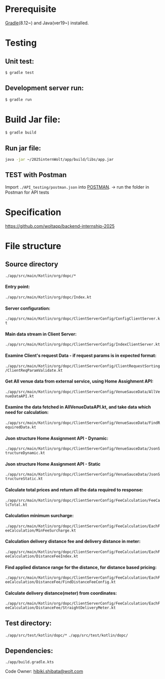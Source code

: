 
# Prerequisite
[Gradle](https://gradle.org/)(8.12~) and Java(ver19~) installed.

# Testing
## Unit test: 
```bash
$ gradle test
```
## Development server run:
```bash
$ gradle run
```

# Build Jar file:
```bash
$ gradle build
```
## Run jar file:
```bash
java -jar ~/2025internWolt/app/build/libs/app.jar
```

## TEST with Postman
Import `./API_testing/postman.json` into [POSTMAN](https://www.postman.com/).
-> run the folder in Postman for API tests


# Specification
https://github.com/woltapp/backend-internship-2025



# File structure
## Source directory
`./app/src/main/Kotlin/org/dopc/*`
#### Entry point: 
`./app/src/main/Kotlin/org/dopc/Index.kt`
#### Server configuration: 
`./app/src/main/Kotlin/org/dopc/ClientServerConfig/ConfigClientServer.kt`
#### Main data stream in Client Server: 
`./app/src/main/Kotlin/org/dopc/ClientServerConfig/IndexClientServer.kt`
#### Examine Client's request Data - if request params is in expected format:
`./app/src/main/Kotlin/org/dopc/ClientServerConfig/ClientRequestSorting/ClientReqParamValidate.kt`
#### Get All venue data from external service, using Home Assighment API:
`./app/src/main/Kotlin/org/dopc/ClientServerConfig/VenueSauceData/AllVenueDataAPI.kt`
#### Examine the data fetched in AllVenueDataAPI.kt, and take data which need for calculation:
`./app/src/main/Kotlin/org/dopc/ClientServerConfig/VenueSauceData/FindRequiredData.kt`
#### Json structure Home Assignment API - Dynamic:
`./app/src/main/Kotlin/org/dopc/ClientServerConfig/VenueSauceData/JsonStructureDynamic.kt`
#### Json structure Home Assignment API - Static
`./app/src/main/Kotlin/org/dopc/ClientServerConfig/VenueSauceData/JsonStructureStatic.kt`
####  Calculate total prices and return all the data required to response:
`./app/src/main/Kotlin/org/dopc/ClientServerConfig/FeeCalculation/FeeCalcTotal.kt`
#### Calculation minimum surcharge:
`./app/src/main/Kotlin/org/dopc/ClientServerConfig/FeeCalculation/EachFeeCalculation/MinFeeSurcharge.kt`  
#### Calculation delivery distance fee and delivery distance in meter:
`./app/src/main/Kotlin/org/dopc/ClientServerConfig/FeeCalculation/EachFeeCalculation/DistanceFeeIndex.kt`
#### Find applied distance range for the distance, for distance based pricing:
`./app/src/main/Kotlin/org/dopc/ClientServerConfig/FeeCalculation/EachFeeCalculation/DistanceFee/FindDistanceFeeConfig.kt`
#### Calculate delivery distance(meter) from coordinates:
`./app/src/main/Kotlin/org/dopc/ClientServerConfig/FeeCalculation/EachFeeCalculation/DistanceFee/StraightDeliveryMeter.kt`

## Test directory:
`./app/src/test/kotlin/dopc/*`
`./app/src/test/kotlin/dopc/`

## Dependencies:
`./app/build.gradle.kts`

Code Owner: hibiki.shibata@wolt.com